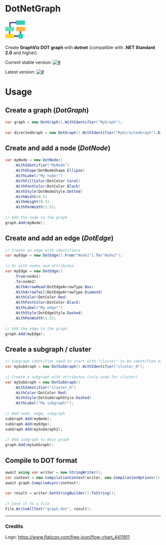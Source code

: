 # DotNetGraph

![Logo](Resources/icon_64.png)

Create **GraphViz DOT graph** with **dotnet** (compatible with **.NET Standard 2.0** and higher).

Current stable version: [![#](https://img.shields.io/nuget/v/DotNetGraph.svg)](https://www.nuget.org/packages/DotNetGraph/)

Latest version: [![#](https://img.shields.io/nuget/vpre/DotNetGraph.svg)](https://www.nuget.org/packages/DotNetGraph/absoluteLatest)

# Usage

## Create a graph (*DotGraph*)

```csharp
var graph = new DotGraph().WithIdentifier("MyGraph");

var directedGraph = new DotGraph().WithIdentifier("MyDirectedGraph").Directed();
```

## Create and add a node (*DotNode*)

```csharp
var myNode = new DotNode()
    .WithIdentifier("MyNode")
    .WithShape(DotNodeShape.Ellipse)
    .WithLabel("My node!")
    .WithFillColor(DotColor.Coral)
    .WithFontColor(DotColor.Black)
    .WithStyle(DotNodeStyle.Dotted)
    .WithWidth(0.5)
    .WithHeight(0.5)
    .WithPenWidth(1.5);

// Add the node to the graph
graph.Add(myNode);
```

## Create and add an edge (*DotEdge*)

```csharp
// Create an edge with identifiers
var myEdge = new DotEdge().From("Node1").To("Node2");

// Or with nodes and attributes
var myEdge = new DotEdge()
    .From(node1)
    .To(node2)
    .WithArrowHead(DotEdgeArrowType.Box)
    .WithArrowTail(DotEdgeArrowType.Diamond)
    .WithColor(DotColor.Red)
    .WithFontColor(DotColor.Black)
    .WithLabel("My edge!")
    .WithStyle(DotEdgeStyle.Dashed)
    .WithPenWidth(1.5);

// Add the edge to the graph
graph.Add(myEdge);
```

## Create a subgraph / cluster

```csharp
// Subgraph identifier need to start with "cluster" to be identified as a cluster
var mySubGraph = new DotSubGraph().WithIdentifier("cluster_0");

// Create a subgraph with attributes (only used for cluster)
var mySubGraph = new DotSubGraph()
    .WithIdentifier("cluster_0")
    .WithColor(DotColor.Red)
    .WithStyle(DotSubGraphStyle.Dashed)
    .WithLabel("My subgraph!");

// Add node, edge, subgraph
subGraph.Add(myNode);
subGraph.Add(myEdge);
subGraph.Add(mySubGraph2);

// Add subgraph to main graph
graph.Add(mySubGraph);
```

## Compile to DOT format

```csharp
await using var writer = new StringWriter();
var context = new CompilationContext(writer, new CompilationOptions());
await graph.CompileAsync(context);

var result = writer.GetStringBuilder().ToString();

// Save it to a file
File.WriteAllText("graph.dot", result);
```
<hr>

### Credits

Logo: https://www.flaticon.com/free-icon/flow-chart_4411911